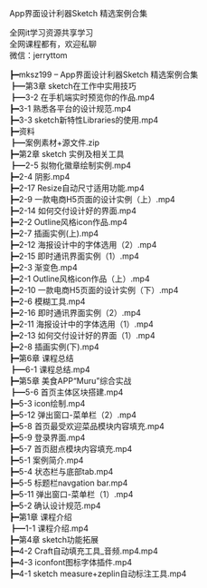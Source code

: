 App界面设计利器Sketch 精选案例合集

全网it学习资源共享学习<br>全网课程都有，欢迎私聊<br>微信：jerryttom<br>

┣━mksz199 – App界面设计利器Sketch 精选案例合集<br> ┣━第3章 sketch在工作中实用技巧<br> ┣━3-2 在手机端实时预览你的作品.mp4<br> ┣━3-1 熟悉各平台的设计规范.mp4<br> ┣━3-3 sketch新特性Libraries的使用.mp4<br> ┣━资料<br> ┣━案例素材+源文件.zip<br> ┣━第2章 sketch 实例及相关工具<br> ┣━2-5 拟物化徽章绘制实例.mp4<br> ┣━2-4 阴影.mp4<br> ┣━2-17 Resize自动尺寸适用功能.mp4<br> ┣━2-9 一款电商H5页面的设计实例（上）.mp4<br> ┣━2-14 如何交付设计好的界面.mp4<br> ┣━2-2 Outline风格icon作品.mp4<br> ┣━2-7 插画实例(上).mp4<br> ┣━2-12 海报设计中的字体选用（2）.mp4<br> ┣━2-15 即时通讯界面实例（1）.mp4<br> ┣━2-3 渐变色.mp4<br> ┣━2-1 Outline风格icon作品（上）.mp4<br> ┣━2-10 一款电商H5页面的设计实例（下）.mp4<br> ┣━2-6 模糊工具.mp4<br> ┣━2-16 即时通讯界面实例（2）.mp4<br> ┣━2-11 海报设计中的字体选用（1）.mp4<br> ┣━2-13 如何交付设计好的界面（1）.mp4<br> ┣━2-8 插画实例(下).mp4<br> ┣━第6章 课程总结<br> ┣━6-1 课程总结.mp4<br> ┣━第5章 美食APP“Muru”综合实战<br> ┣━5-6 首页主体区块搭建.mp4<br> ┣━5-3 icon绘制.mp4<br> ┣━5-12 弹出窗口-菜单栏（2）.mp4<br> ┣━5-8 首页最受欢迎菜品模块内容填充.mp4<br> ┣━5-9 登录界面.mp4<br> ┣━5-7 首页甜点模块内容填充.mp4<br> ┣━5-1 案例简介.mp4<br> ┣━5-4 状态栏与底部tab.mp4<br> ┣━5-5 标题栏navgation bar.mp4<br> ┣━5-11 弹出窗口-菜单栏（1）.mp4<br> ┣━5-2 确认设计规范.mp4<br> ┣━第1章 课程介绍<br> ┣━1-1 课程介绍.mp4<br> ┣━第4章 sketch功能拓展<br> ┣━4-2 Craft自动填充工具_音频.mp4.mp4<br> ┣━4-3 iconfont图标字体插件.mp4<br> ┣━4-1 sketch measure+zeplin自动标注工具.mp4